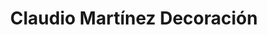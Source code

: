 ---
title: "Claudio Martínez Decoración"
url: /irun/claudio-martinez-decoracion/
shop: Raumausstattung
---